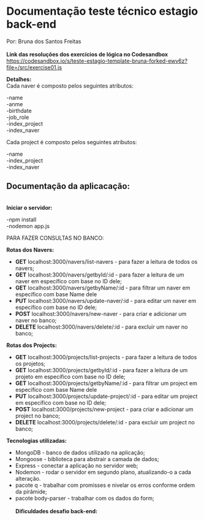 
<h1>Documentação teste técnico estagio back-end </h1>

Por: Bruna dos Santos Freitas<br>
<br>
<strong>Link das resoluções dos exercícios de lógica no Codesandbox</strong><br>
<href>https://codesandbox.io/s/teste-estagio-template-bruna-forked-ewv6z?file=/src/exercise01.js</href>

<strong>Detalhes:</strong><br>
Cada naver é composto pelos seguintes atributos:

-name <br>
-anme<br>
-birthdate<br>
-job_role<br>
-index_project<br>
-index_naver<br>

Cada project é composto pelos seguintes atributos:

-name <br>
-index_project<br>
-index_naver<br>
<h2>Documentação da aplicacação:</h2>
<br>
<strong> Iniciar o servidor: </strong>

-npm install <br>
-nodemon app.js

 PARA FAZER CONSULTAS NO BANCO:

<strong> Rotas dos Navers:</strong>

- <strong>GET</strong> localhost:3000/navers/list-navers - para fazer a leitura de todos os navers;
- <strong>GET</strong> localhost:3000/navers/getbyId/:id - para fazer a leitura de um naver em específico com base no ID dele;
- <strong>GET</strong> localhost:3000/navers/getbyName/:id - para filtrar um naver em específico com base Name dele
- <strong>PUT</strong> localhost:3000/navers/update-naver/:id - para editar um naver em específico com base no ID dele;
- <strong>POST</strong> localhost:3000/navers/new-naver - para criar e adicionar um naver no banco;
- <strong>DELETE</strong> localhost:3000/navers/delete/:id - para excluir um naver no banco;

<strong> Rotas dos Projects: </strong>

- <strong>GET</strong> localhost:3000/projects/list-projects - para fazer a leitura de todos os projetos;
- <strong>GET</strong> localhost:3000/projects/getbyId/:id - para fazer a leitura de um projeto em específico com base no ID dele;
- <strong>GET</strong> localhost:3000/projects/getbyName/:id - para filtrar um project em específico com base Name dele
- <strong>PUT</strong> localhost:3000/projects/update-project/:id - para editar um project em específico com base no ID dele;
- <strong>POST</strong> localhost:3000/projects/new-project - para criar e adicionar um project no banco;
- <strong>DELETE</strong> localhost:3000/projects/delete/:id - para excluir um project no banco;

<strong>Tecnologias utilizadas: </strong><br>
- MongoDB - banco de dados utilizado na aplicação;<br>
- Mongoose - biblioteca para abstrair a camada de dados;<br>
- Express - conectar a aplicação no servidor web;<br>
- Nodemon - rodar o servidor em segundo plano, atualizando-o a cada alteração.<br>
- pacote q - trabalhar com promisses e nivelar os erros conforme ordem da pírâmide;<br>
- pacote body-parser - trabalhar com os dados do form;<br>
<br><strong>Dificuldades desafio back-end:</strong><br>
